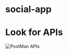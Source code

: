 # social-app



# Look for APIs
![PostMan APIs](https://documenter.getpostman.com/view/21431157/2s93eX2DNP)